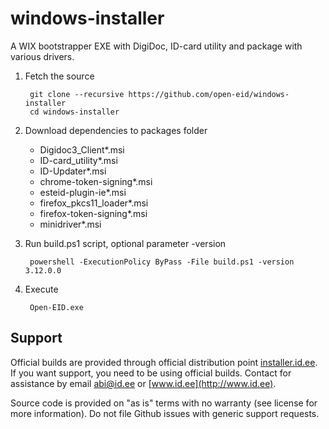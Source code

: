 windows-installer
=================

A WIX bootstrapper EXE with DigiDoc, ID-card utility and package with various drivers.

1. Fetch the source

        git clone --recursive https://github.com/open-eid/windows-installer
        cd windows-installer

2. Download dependencies to packages folder
   * Digidoc3_Client*.msi
   * ID-card_utility*.msi
   * ID-Updater*.msi
   * chrome-token-signing*.msi
   * esteid-plugin-ie*.msi
   * firefox_pkcs11_loader*.msi
   * firefox-token-signing*.msi
   * minidriver*.msi

3. Run build.ps1 script, optional parameter -version

        powershell -ExecutionPolicy ByPass -File build.ps1 -version 3.12.0.0

4. Execute

        Open-EID.exe

## Support
Official builds are provided through official distribution point [installer.id.ee](https://installer.id.ee). If you want support, you need to be using official builds. Contact for assistance by email [abi@id.ee](mailto:abi@id.ee) or [www.id.ee](http://www.id.ee).

Source code is provided on "as is" terms with no warranty (see license for more information). Do not file Github issues with generic support requests.